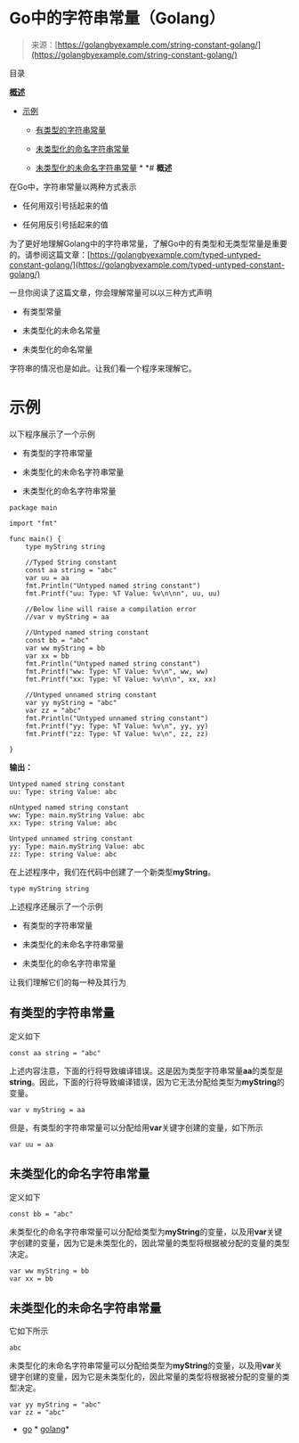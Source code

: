 <!--yml

类别：未分类

日期：2024-10-13 06:28:06

-->

# Go中的字符串常量（Golang）

> 来源：[https://golangbyexample.com/string-constant-golang/](https://golangbyexample.com/string-constant-golang/)

目录

**[概述](#Overview "Overview")**

+   [示例](#Example "Example")

    +   [有类型的字符串常量](#Typed_string_constant "Typed string constant")

    +   [未类型化的命名字符串常量](#Untyped_named_string_constant "Untyped named string constant")

    +   [未类型化的未命名字符串常量](#Untyped_unnamed_string_constant "Untyped unnamed string constant") *  *# **概述**

在Go中，字符串常量以两种方式表示

+   任何用双引号括起来的值

+   任何用反引号括起来的值

为了更好地理解Golang中的字符串常量，了解Go中的有类型和无类型常量是重要的。请参阅这篇文章：[https://golangbyexample.com/typed-untyped-constant-golang/](https://golangbyexample.com/typed-untyped-constant-golang/)

一旦你阅读了这篇文章，你会理解常量可以以三种方式声明

+   有类型常量

+   未类型化的未命名常量

+   未类型化的命名常量

字符串的情况也是如此。让我们看一个程序来理解它。

# **示例**

以下程序展示了一个示例

+   有类型的字符串常量

+   未类型化的未命名字符串常量

+   未类型化的命名字符串常量

```
package main

import "fmt"

func main() {
	type myString string

	//Typed String constant
	const aa string = "abc"
	var uu = aa
	fmt.Println("Untyped named string constant")
	fmt.Printf("uu: Type: %T Value: %v\n\nn", uu, uu)

	//Below line will raise a compilation error
	//var v myString = aa

	//Untyped named string constant
	const bb = "abc"
	var ww myString = bb
	var xx = bb
	fmt.Println("Untyped named string constant")
	fmt.Printf("ww: Type: %T Value: %v\n", ww, ww)
	fmt.Printf("xx: Type: %T Value: %v\n\n", xx, xx)

	//Untyped unnamed string constant
	var yy myString = "abc"
	var zz = "abc"
	fmt.Println("Untyped unnamed string constant")
	fmt.Printf("yy: Type: %T Value: %v\n", yy, yy)
	fmt.Printf("zz: Type: %T Value: %v\n", zz, zz)

}
```

**输出：**

```
Untyped named string constant
uu: Type: string Value: abc

nUntyped named string constant
ww: Type: main.myString Value: abc
xx: Type: string Value: abc

Untyped unnamed string constant
yy: Type: main.myString Value: abc
zz: Type: string Value: abc
```

在上述程序中，我们在代码中创建了一个新类型**myString**。

```
type myString string
```

上述程序还展示了一个示例

+   有类型的字符串常量

+   未类型化的未命名字符串常量

+   未类型化的命名字符串常量

让我们理解它们的每一种及其行为

## **有类型的字符串常量**

定义如下

```
const aa string = "abc"
```

上述内容注意，下面的行将导致编译错误。这是因为类型字符串常量**aa**的类型是**string**。因此，下面的行将导致编译错误，因为它无法分配给类型为**myString**的变量。

```
var v myString = aa
```

但是，有类型的字符串常量可以分配给用**var**关键字创建的变量，如下所示

```
var uu = aa
```

## **未类型化的命名字符串常量**

定义如下

```
const bb = "abc"
```

未类型化的命名字符串常量可以分配给类型为**myString**的变量，以及用**var**关键字创建的变量，因为它是未类型化的，因此常量的类型将根据被分配的变量的类型决定。

```
var ww myString = bb
var xx = bb
```

## **未类型化的未命名字符串常量**

它如下所示

```
abc
```

未类型化的未命名字符串常量可以分配给类型为**myString**的变量，以及用**var**关键字创建的变量，因为它是未类型化的，因此常量的类型将根据被分配的变量的类型决定。

```
var yy myString = "abc"
var zz = "abc"
```

+   [go](https://golangbyexample.com/tag/go/) *   [golang](https://golangbyexample.com/tag/golang/)*
